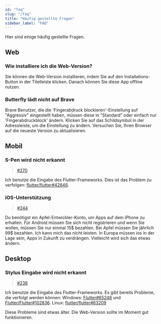 ```yaml
---
id: "faq"
slug: "/faq"
title: "Häufig gestellte Fragen"
sidebar_label: "FAQ"
---
```


Hier sind einige häufig gestellte Fragen.

## Web

### Wie installiere ich die Web-Version?

Sie können die Web-Version installieren, indem Sie auf den Installations-Button in der Titelleiste klicken. Danach können Sie diese App offline nutzen.

### Butterfly lädt nicht auf Brave

Brave Benutzer, die die 'Fingerabdruck blockieren'-Einstellung auf "Aggressiv" eingestellt haben, müssen diese in "Standard" oder einfach nur 'Fingerabdruckblock' ändern. Klicken Sie auf das Schildsymbol in der Adressleiste, um die Einstellung zu ändern. Versuchen Sie, Ihren Browser auf die neueste Version zu aktualisieren.

## Mobil

### S-Pen wird nicht erkannt

> [#270](https://github.com/LinwoodDev/Butterfly/issues/270)

Ich benutze die Eingabe des Flutter-Frameworks. Dies ist das Problem zu verfolgen: [flutter/flutter#42846](https://github.com/flutter/flutter/issues/42846).

### iOS-Unterstützung

> [#244](https://github.com/LinwoodDev/Butterfly/issues/244)

Du benötigst ein Apfel-Entwickler-Konto, um Apps auf dem iPhone zu erhalten. Für Android müssen Sie sich nicht registrieren und wenn Sie wollen, müssen Sie nur einmal 15$ bezahlen. Bei Apfel müssen Sie jährlich 99$ bezahlen. Ich kann mich das nicht leisten. In Europa müssen ios in der Lage sein, Apps in Zukunft zu verdrängen. Vielleicht wird sich das etwas ändern.

## Desktop

### Stylus Eingabe wird nicht erkannt

> [#238](https://github.com/LinwoodDev/Butterfly/issues/238)

Ich benutze die Eingabe des Flutter-Frameworks. Es gibt bereits Probleme, die verfolgt werden können: Windows: [Flutter#65248](https://github.com/flutter/flutter/issues/65248) und [Flutter/Flutter#102836](https://github.com/flutter/flutter/issues/102836). Linux: [flutter/flutter#63209](https://github.com/flutter/flutter/issues/63209)

Diese Probleme sind etwas älter. Die Web-Version sollte im Moment gut funktionieren.
